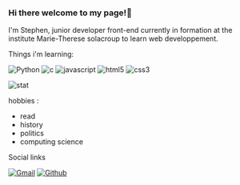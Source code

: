 ### Hi there welcome to my page!👋





I'm Stephen, junior developer front-end currently in formation at the institute Marie-Therese solacroup to learn web developpement.



Things i'm learning: 
<p>
<img alt="Python" src="https://img.shields.io/badge/Python-3776AB?style=for-the-badge&logo=python&logoColor=white" />
<img alt="c" src="https://img.shields.io/badge/C-00599C?style=for-the-badge&logo=c&logoColor=white" /> 
<img alt="javascript" src="https://img.shields.io/badge/JavaScript-323330?style=for-the-badge&logo=javascript&logoColor=F7DF1E" />
<img alt="html5" src="https://img.shields.io/badge/HTML5-E34F26?style=for-the-badge&logo=html5&logoColor=white" />
<img alt="css3" src="https://img.shields.io/badge/CSS3-1572B6?style=for-the-badge&logo=css3&logoColor=white" />
</p>
                     
<img alt="stat" src="https://github-readme-stats.vercel.app/api/top-langs/?username=StephenBreizh&theme=blue-green" />

hobbies :

- read
- history
- politics
- computing science  

Social links
<p>
<a href="https://mail.google.com/mail/?view=cm&fs=1&to=stephen.gouriou@gmail.com" target="_blank"><img alt="Gmail" src="https://img.shields.io/badge/Gmail-D14836?style=for-the-badge&logo=gmail&logoColor=white" /></a>
<a href="https://github.com/StephenBreizh" target="_blank"><img alt="Github" src="https://img.shields.io/badge/GitHub-100000?style=for-the-badge&logo=github&logoColor=white" /></a>   
</p>
